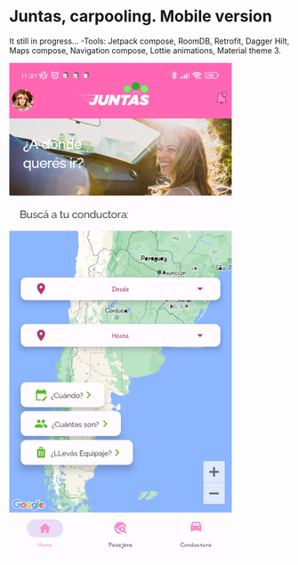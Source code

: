 # Juntas, carpooling. Mobile version
It still in progress...
-Tools: Jetpack compose, RoomDB, Retrofit, Dagger Hilt, Maps compose, Navigation compose, Lottie animations, Material theme 3.

<img src="https://github.com/cristiangranero90/juntas-mobile/blob/main/readme_resources/Screenshot_2023-06-30-11-21-14-840_com.juntas.juntas_app.jpg" width="400"/>

